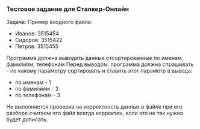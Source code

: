 ### Тестовое задание для Сталкер-Онлайн

Задача:
Пример входного файла:
* Иванов: 3515454
* Сидоров: 3515422
* Петров: 3515455


Программа должна выводить данные отсортированные по именам, фамилиям, телефонам
Перед выводом, программа должна спрашивать - по какому параметру сортировать и ставить этот параметр в вывода:

* по именам     - 1
* по фамилиям   - 2
* по телефонам  - 3

Не выполняется проверка на корректность данных в файле при его разборе
считаем что файл всегда корректен, если это не так нужно будет дописать.